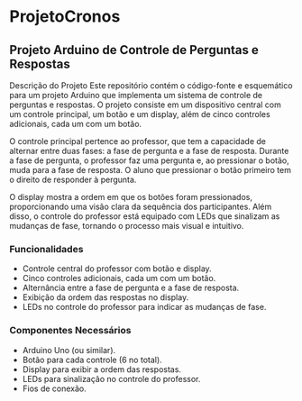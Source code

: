 # ProjetoCronos

## Projeto Arduino de Controle de Perguntas e Respostas
Descrição do Projeto
Este repositório contém o código-fonte e esquemático para um projeto Arduino que implementa um sistema de controle de perguntas e respostas. O projeto consiste em um dispositivo central com um controle principal, um botão e um display, além de cinco controles adicionais, cada um com um botão.

O controle principal pertence ao professor, que tem a capacidade de alternar entre duas fases: a fase de pergunta e a fase de resposta. Durante a fase de pergunta, o professor faz uma pergunta e, ao pressionar o botão, muda para a fase de resposta. O aluno que pressionar o botão primeiro tem o direito de responder à pergunta.

O display mostra a ordem em que os botões foram pressionados, proporcionando uma visão clara da sequência dos participantes. Além disso, o controle do professor está equipado com LEDs que sinalizam as mudanças de fase, tornando o processo mais visual e intuitivo.

### Funcionalidades
- Controle central do professor com botão e display.
- Cinco controles adicionais, cada um com um botão.
- Alternância entre a fase de pergunta e a fase de resposta.
- Exibição da ordem das respostas no display.
- LEDs no controle do professor para indicar as mudanças de fase.
### Componentes Necessários
- Arduino Uno (ou similar).
- Botão para cada controle (6 no total).
- Display para exibir a ordem das respostas.
- LEDs para sinalização no controle do professor.
- Fios de conexão.
